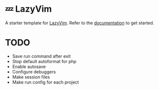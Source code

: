 # 💤 LazyVim

A starter template for [LazyVim](https://github.com/LazyVim/LazyVim).
Refer to the [documentation](https://lazyvim.github.io/installation) to get started.

# TODO
* Save run command after exit
* Stop default autoformat for php
* Enable autosave
* Configure debuggers
* Make session files
* Make run config for each project


```
